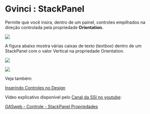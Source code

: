 # Gvinci : StackPanel

Permite que você insira, dentro de um painel, controles empilhados na direção controlada pela propriedade **Orientation.**

![](http://www.gvinci.com.br/manual/stackpanel2gv5.zoom80.png)

A figura abaixo mostra várias caixas de texto \(textbox\) dentro de um StackPanel com o valor Vertical na propriedade Orientation.

![](http://www.gvinci.com.br/manual/stackpanel1.png)

![](http://www.gvinci.com.br/manual/stackpanel3gv5.png)

Veja também:

[Inserindo Controles no Design](http://www.gvinci.com.br/manual/inserindo_controles_na_tela.htm)

Vídeo explicativo disponível pelo [Canal da SSI no youtube](https://www.youtube.com/user/SSITecnologia):

[GASweb - Controle - StackPanel Propriedades](https://www.youtube.com/watch?v=EluDe10Q31g)

